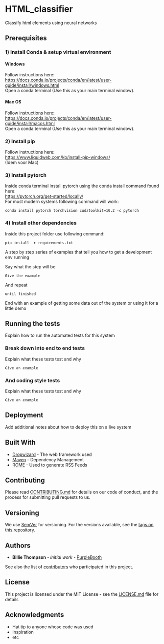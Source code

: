 # HTML_classifier
Classify html elements using neural networks


## Prerequisites
### 1) Install Conda & setup virtual environment
#### Windows
Follow instructions here:<br/>
https://docs.conda.io/projects/conda/en/latest/user-guide/install/windows.html<br/>
Open a conda terminal (Use this as your main terminal window).

#### Mac OS
Follow instructions here:<br/>
https://docs.conda.io/projects/conda/en/latest/user-guide/install/macos.html<br/>
Open a conda terminal (Use this as your main terminal window).

### 2) Install pip
Follow instructions here:<br/>
https://www.liquidweb.com/kb/install-pip-windows/<br/>
(Idem voor Mac)

####

### 3) Install pytorch
Inside conda terminal install pytorch using the conda install command found here:<br/>
https://pytorch.org/get-started/locally/<br/>
For most modern systems following command will work:
```
conda install pytorch torchvision cudatoolkit=10.2 -c pytorch
```
### 4) Install other dependencies
Inside this project folder use following command:
```
pip install -r requirements.txt
```



A step by step series of examples that tell you how to get a development env running

Say what the step will be

```
Give the example
```

And repeat

```
until finished
```

End with an example of getting some data out of the system or using it for a little demo

## Running the tests

Explain how to run the automated tests for this system

### Break down into end to end tests

Explain what these tests test and why

```
Give an example
```

### And coding style tests

Explain what these tests test and why

```
Give an example
```

## Deployment

Add additional notes about how to deploy this on a live system

## Built With

* [Dropwizard](http://www.dropwizard.io/1.0.2/docs/) - The web framework used
* [Maven](https://maven.apache.org/) - Dependency Management
* [ROME](https://rometools.github.io/rome/) - Used to generate RSS Feeds

## Contributing

Please read [CONTRIBUTING.md](https://gist.github.com/PurpleBooth/b24679402957c63ec426) for details on our code of conduct, and the process for submitting pull requests to us.

## Versioning

We use [SemVer](http://semver.org/) for versioning. For the versions available, see the [tags on this repository](https://github.com/your/project/tags). 

## Authors

* **Billie Thompson** - *Initial work* - [PurpleBooth](https://github.com/PurpleBooth)

See also the list of [contributors](https://github.com/your/project/contributors) who participated in this project.

## License

This project is licensed under the MIT License - see the [LICENSE.md](LICENSE.md) file for details

## Acknowledgments

* Hat tip to anyone whose code was used
* Inspiration
* etc
